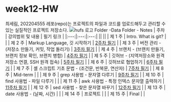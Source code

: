 # week12-HW <br/>
최세림, 202204555
레포(repo)는 프로젝트의 파일과 코드를 업로드해두고 관리할 수 있는 실질적인 프로젝트 저장소다.
![hufs 로고](https://github.com/hufsrim/week12-HW/assets/170544640/3d5d885c-ff79-4784-b2ec-5d4ff31fb7e3)
Folder -Data
Folder - Notes
| 주차 | 강의범위 및 내용 | 필기 링크 |
|:---:|:---:|:---:|
|| ||
| 제 1 주 | Intro. What is git? | |
| 제 2 주 | Markup Language, 깃 시작하기 | [2주차 필기](https://replit.com/@serimi1/replit#Notes/w2.md) |
| 제 3 주 | 버전 관리 - (저장소 만들기, 커밋, 작업 돌리기) | [3주차 필기](https://replit.com/@serimi1/replit#Notes/w3.md) |
| 제 4 주 | 브랜치 - (브랜치 만들기, 브랜치 정보 확인, 브랜치 병합) | [4주차 필기](https://replit.com/@serimi1/replit#Notes/w4.md) |
| 제 5 주 | 깃허브 - (지역저장소와 원격저장소 연결, SSH 원격 접속) | [5주차 필기](https://replit.com/@serimi1/replit#Notes/w5.md) |
| 제 6 주 | 깃허브로 협업하기 | [6주차 필기](https://replit.com/@serimi1/replit#Notes/w6.md) |
| 제 7 주 | 셸 스크립트 기초 문법 - (조건문, 반복문, 연산자) | [7주차 필기](https://replit.com/@serimi1/replit#Notes/w7.md) |
| 제 8 주 | Mid-term | |
| 제 9 주 | grep 사용법 - 문자열 다루기 | [9주차 필기](https://replit.com/@serimi1/replit#Notes/w9.md) |
| 제 10 주 | find 사용법 - 파일 다루기 | |
| 제 11 주 | awk 사용법 - 특정 인텍스 문자열 출력하기 | [11주차 필기](https://replit.com/@serimi1/replit#Notes/w11.md) |
| 제 12 주 | sed 사용법 - 찾은 문자열 바꾸기 | [12주차 필기](https://replit.com/@serimi1/replit#Notes/w12.md) |
| 제 13 주 | date 사용법 - (날짜, 시간) | |
| 제 14 주 | 프로젝트 | |
| 제 15 주 | Final | |
